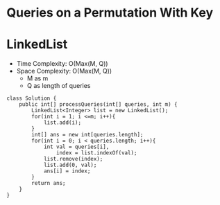 # Queries on a Permutation With Key
# LinkedList
* Time Complexity: O(Max(M, Q))
* Space Complexity: O(Max(M, Q))
	* M as m
	* Q as length of queries
```
class Solution {
    public int[] processQueries(int[] queries, int m) {
        LinkedList<Integer> list = new LinkedList();
        for(int i = 1; i <=m; i++){
            list.add(i);   
        }
        int[] ans = new int[queries.length];
        for(int i = 0; i < queries.length; i++){
            int val = queries[i],
                index = list.indexOf(val);
            list.remove(index);
            list.add(0, val);
            ans[i] = index;
        }
        return ans;
    }
}
```